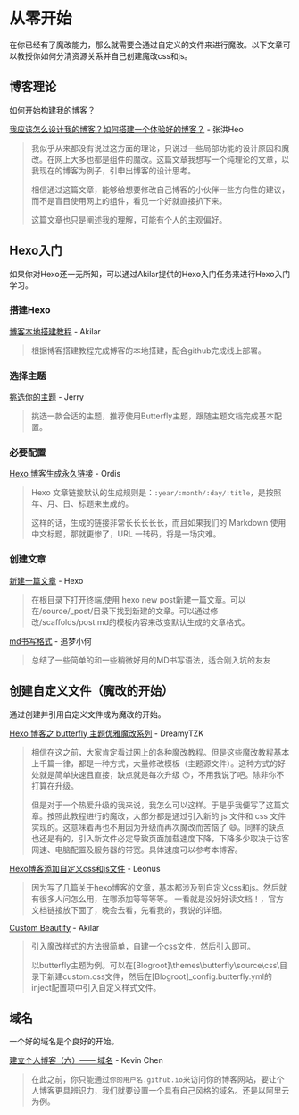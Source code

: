 # 从零开始

在你已经有了魔改能力，那么就需要会通过自定义的文件来进行魔改。以下文章可以教授你如何分清资源关系并自己创建魔改css和js。

## 博客理论

如何开始构建我的博客？

[我应该怎么设计我的博客？如何搭建一个体验好的博客？](https://blog.zhheo.com/p/30c885b3.html) - 张洪Heo

> 我似乎从来都没有说过这方面的理论，只说过一些局部功能的设计原因和魔改。在网上大多也都是组件的魔改。这篇文章我想写一个纯理论的文章，以我现在的博客为例子，引申出博客的设计思考。
>
> 相信通过这篇文章，能够给想要修改自己博客的小伙伴一些方向性的建议，而不是盲目使用网上的组件，看见一个好就直接扒下来。
>
> 这篇文章也只是阐述我的理解，可能有个人的主观偏好。

## Hexo入门

如果你对Hexo还一无所知，可以通过Akilar提供的Hexo入门任务来进行Hexo入门学习。

### 搭建Hexo

[博客本地搭建教程](https://akilar.top/posts/6ef63e2d/) - Akilar

> 根据博客搭建教程完成博客的本地搭建，配合github完成线上部署。

### 选择主题

[挑选你的主题](https://butterfly.js.org/) - Jerry

> 挑选一款合适的主题，推荐使用Butterfly主题，跟随主题文档完成基本配置。

### 必要配置

[Hexo 博客生成永久链接](https://imbhj.com/posts/b6a99401/) - Ordis

> Hexo 文章链接默认的生成规则是：`:year/:month/:day/:title`，是按照年、月、日、标题来生成的。
>
> 这样的话，生成的链接非常长长长长长，而且如果我们的 Markdown 使用中文标题，那就更惨了，URL 一转码，将是一场灾难。

### 创建文章

[新建一篇文章](https://hexo.io/zh-cn/docs/writing) - Hexo

> 在根目录下打开终端,使用 hexo new post新建一篇文章。可以在/source/_post/目录下找到新建的文章。可以通过修改/scaffolds/post.md的模板内容来改变默认生成的文章格式。

[md书写格式](https://hexo.dreamerhe.cn/posts/45290/) - 追梦小何

> 总结了一些简单的和一些稍微好用的MD书写语法，适合刚入坑的友友

## 创建自定义文件（魔改的开始）

通过创建并引用自定义文件成为魔改的开始。

[Hexo 博客之 butterfly 主题优雅魔改系列](https://www.antmoe.com/posts/a811d614/) - DreamyTZK

> 相信在这之前，大家肯定看过网上的各种魔改教程。但是这些魔改教程基本上千篇一律，都是一种方式，大量修改模板（主题源文件）。这种方式的好处就是简单快速且直接，缺点就是每次升级 😏，不用我说了吧。除非你不打算在升级。
>
> 但是对于一个热爱升级的我来说，我怎么可以这样。于是乎我便写了这篇文章。按照此教程进行的魔改，大部分都是通过引入新的 js 文件和 css 文件实现的。这意味着再也不用因为升级而再次魔改而苦恼了 😄。同样的缺点也还是有的，引入新文件必定导致页面加载速度下降，下降多少取决于访客网速、电脑配置及服务器的带宽。具体速度可以参考本博客。

[Hexo博客添加自定义css和js文件](https://blog.leonus.cn/2022/custom.html) - Leonus

> 因为写了几篇关于hexo博客的文章，基本都涉及到自定义css和js。然后就有很多人问怎么用，在哪添加等等等等。
一看就是没好好读文档！，官方文档链接放下面了，晚会去看，先看我的，我说的详细。

[Custom Beautify](https://akilar.top/posts/ebf20e02/) - Akilar

> 引入魔改样式的方法很简单，自建一个css文件，然后引入即可。
>
> 以butterfly主题为例。可以在[Blogroot]\themes\butterfly\source\css\目录下新建custom.css文件，然后在[Blogroot]\_config.butterfly.yml的inject配置项中引入自定义样式文件。

## 域名

一个好的域名是个良好的开始。

[建立个人博客（六）—— 域名](https://sheerkvc.top/2022/08/30/13.blog's%20domain/) - Kevin Chen

> 在此之前，你只能通过`你的用户名.github.io`来访问你的博客网站，要让个人博客更具辨识力，我们就要设置一个具有自己风格的域名。还是以阿里云为例。